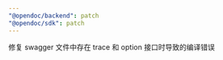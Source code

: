 ```yaml
---
"@opendoc/backend": patch
"@opendoc/sdk": patch
---
```


修复 swagger 文件中存在 trace 和 option 接口时导致的编译错误
